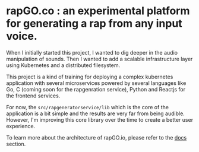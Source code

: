 # rapGO.co : an experimental platform for generating a rap from any input voice.

When I initially started this project, I wanted to dig deeper in the audio manipulation of sounds. 
Then I wanted to add a scalable infrastructure layer using Kubernetes and a distributed filesystem.

This project is a kind of training for deploying a complex kubernetes application with several microservices
powered by several languages like Go, C (coming soon for the rapgenration service), Python and Reactjs for the frontend services.

For now, the `src/rapgeneratorservice/lib` which is the core of the application is a bit simple and the results are very far from being audible. However, I'm improving this core library over the time to create a better user experience.

To learn more about the architecture of rapGO.io, please refer to the [docs](/docs/README.md) section.
